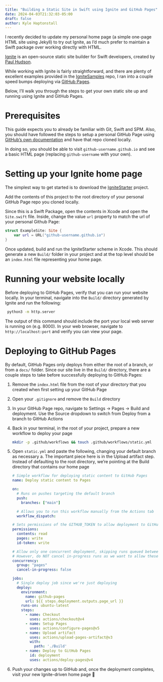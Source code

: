 ```yaml
---
title: "Building a Static Site in Swift using Ignite and GitHub Pages"
date: 2024-04-03T21:32:03-05:00
draft: false
author: Kyle Haptonstall
---
```


I recently decided to update my personal home page (a simple one-page HTML site using Jekyll) to try out Ignite, as I’d much prefer to maintain a Swift package over working directly with HTML. 

[Ignite](https://github.com/twostraws/Ignite) is an open-source static site builder for Swift developers, created by [Paul Hudson](https://twitter.com/twostraws).

While working with Ignite is fairly straightforward, and there are plenty of excellent examples provided in the [IgniteSamples](https://github.com/twostraws/IgniteSamples) repo, I ran into a couple speed bumps deploying via [GitHub Pages](https://pages.github.com).

Below, I’ll walk you through the steps to get your own static site up and running using Ignite and GitHub Pages.

# Prerequisites

This guide expects you to already be familiar with Git, Swift and SPM. Also, you should have followed the steps to setup a personal GitHub Page using [GitHub’s own documentation](https://pages.github.com) and have that repo cloned locally.

In doing so, you should be able to visit `github-username.github.io` and see a basic HTML page (replacing `github-username` with your own).

# Setting up your Ignite home page

The simplest way to get started is to download the [IgniteStarter](https://github.com/twostraws/IgniteStarter) project.

Add the contents of this project to the root directory of your personal GitHub Page repo you cloned locally.

Since this is a Swift Package, open the contents in Xcode and open the `Site.swift` file. Inside, change the value `url` property to match the url of your personal Github Page:

```swift
struct ExampleSite: Site {    
    var url = URL("github-username.github.io")
}
```

Once updated, build and run the IgniteStarter scheme in Xcode. This should generate a new `Build/` folder in your project and at the top level should be an `index.html` file representing your home page.

# Running your website locally

Before deploying to GitHub Pages, verify that you can run your website locally. In your terminal, navigate into the `Build/` directory generated by Ignite and run the following:

```bash
 python3 -m http.server
```

The output of this command should include the port your local web server is running on (e.g. 8000). In your web browser, navigate to `http://localhost:port` and verify you can view your page.

# Deploying to GitHub Pages

By default, GitHub Pages only deploys from either the root of a branch, or from a `docs/` folder. Since our site live in the `Build/` directory, there are a couple steps to take before successfully deploying to GitHub Pages:

1. Remove the `index.html` file from the root of your directory that you created when first setting up your GitHub Page
2. Open your `.gitignore` and remove the `Build` directory
3. In your GitHub Page repo, navigate to Settings → Pages → Build and deployment. Use the Source dropdown to switch from Deploy from a branch to GitHub Actions
4. Back in your terminal, in the root of your project, prepare a new workflow to deploy your page

    ```bash
    mkdir -p .github/workflows && touch .github/workflows/static.yml
    ```

5. Open `static.yml` and paste the following, changing your default branch as necessary
    a. The important piece here is in the Upload artifact step. Instead of defaulting to the root directory, we’re pointing at the Build directory that contains our home page

    ```yaml
    # Simple workflow for deploying static content to GitHub Pages
    name: Deploy static content to Pages

    on:
      # Runs on pushes targeting the default branch
      push:
        branches: ["main"]

      # Allows you to run this workflow manually from the Actions tab
      workflow_dispatch:

    # Sets permissions of the GITHUB_TOKEN to allow deployment to GitHub Pages
    permissions:
      contents: read
      pages: write
      id-token: write

    # Allow only one concurrent deployment, skipping runs queued between the run in-progress and latest queued.
    # However, do NOT cancel in-progress runs as we want to allow these production deployments to complete.
    concurrency:
      group: "pages"
      cancel-in-progress: false

    jobs:
      # Single deploy job since we're just deploying
      deploy:
        environment:
          name: github-pages
          url: ${{ steps.deployment.outputs.page_url }}
        runs-on: ubuntu-latest
        steps:
          - name: Checkout
            uses: actions/checkout@v4
          - name: Setup Pages
            uses: actions/configure-pages@v5
          - name: Upload artifact
            uses: actions/upload-pages-artifact@v3
            with:
              path: './Build'
          - name: Deploy to GitHub Pages
            id: deployment
            uses: actions/deploy-pages@v4
    ```

6. Push your changes up to GitHub and, once the deployment completes, visit your new Ignite-driven home page 🎉